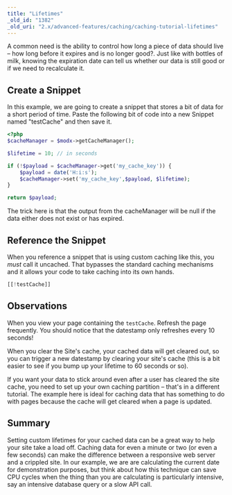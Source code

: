 ```yaml
---
title: "Lifetimes"
_old_id: "1382"
_old_uri: "2.x/advanced-features/caching/caching-tutorial-lifetimes"
---
```


A common need is the ability to control how long a piece of data should live – how long before it expires and is no longer good?. Just like with bottles of milk, knowing the expiration date can tell us whether our data is still good or if we need to recalculate it.

## Create a Snippet

In this example, we are going to create a snippet that stores a bit of data for a short period of time. Paste the following bit of code into a new Snippet named "testCache" and then save it.

``` php 
<?php
$cacheManager = $modx->getCacheManager();

$lifetime = 10; // in seconds

if (!$payload = $cacheManager->get('my_cache_key')) {
    $payload = date('H:i:s');
    $cacheManager->set('my_cache_key',$payload, $lifetime);
}

return $payload;
```

The trick here is that the output from the cacheManager will be null if the data either does not exist or has expired.

## Reference the Snippet

When you reference a snippet that is using custom caching like this, you _must_ call it uncached. That bypasses the standard caching mechanisms and it allows your code to take caching into its own hands.

``` php 
[[!testCache]]
```

## Observations

When you view your page containing the `testCache`. Refresh the page frequently. You should notice that the datestamp only refreshes every 10 seconds!

When you clear the Site's cache, your cached data will get cleared out, so you can trigger a new datestamp by clearing your site's cache (this is a bit easier to see if you bump up your lifetime to 60 seconds or so).

If you want your data to stick around even after a user has cleared the site cache, you need to set up your own caching partition – that's in a different tutorial. The example here is ideal for caching data that has something to do with pages because the cache will get cleared when a page is updated.

## Summary

Setting custom lifetimes for your cached data can be a great way to help your site take a load off. Caching data for even a minute or two (or even a few seconds) can make the difference between a responsive web server and a crippled site. In our example, we are are calculating the current date for demonstration purposes, but think about how this technique can save CPU cycles when the thing than you are calculating is particularly intensive, say an intensive database query or a slow API call.
